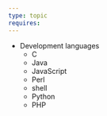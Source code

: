 ```yaml
---
type: topic
requires:
---
```



- Development languages
	- C
	- Java
	- JavaScript
	- Perl
	- shell
	- Python
	- PHP